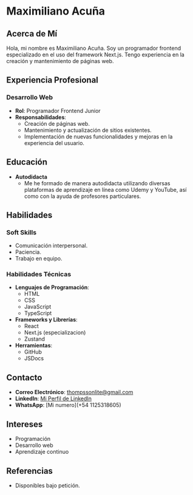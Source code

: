 # Maximiliano Acuña

## Acerca de Mí
Hola, mi nombre es Maximiliano Acuña. Soy un programador frontend especializado en el uso del framework Next.js. Tengo experiencia en la creación y mantenimiento de páginas web.

## Experiencia Profesional
### Desarrollo Web
- **Rol**: Programador Frontend Junior
- **Responsabilidades**:
  - Creación de páginas web.
  - Mantenimiento y actualización de sitios existentes.
  - Implementación de nuevas funcionalidades y mejoras en la experiencia del usuario.

## Educación
- **Autodidacta**
  - Me he formado de manera autodidacta utilizando diversas plataformas de aprendizaje en línea como Udemy y YouTube, así como con la ayuda de profesores particulares.

## Habilidades
### Soft Skills
- Comunicación interpersonal.
- Paciencia.
- Trabajo en equipo.

### Habilidades Técnicas
- **Lenguajes de Programación**:
  - HTML
  - CSS
  - JavaScript
  - TypeScript
- **Frameworks y Librerías**:
  - React 
  - Next.js (especializacion)
  - Zustand
- **Herramientas**:
  - GitHub
  - JSDocs

## Contacto
- **Correo Electrónico**: [thompssonlite@gmail.com](mailto:thompssonlite@gmail.com)
- **LinkedIn**: [Mi Perfil de LinkedIn](https://www.linkedin.com/in/desarrollador-maximiliano-ezequiel/)
- **WhatsApp**: [Mi numero](+54 1125318605)

## Intereses
- Programación
- Desarrollo web
- Aprendizaje continuo

## Referencias
- Disponibles bajo petición.
